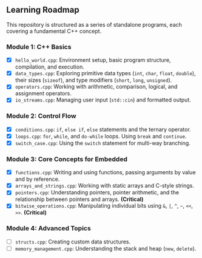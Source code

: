 ## Learning Roadmap
This repository is structured as a series of standalone programs, each covering a fundamental C++ concept.

### Module 1: C++ Basics
- [x] `hello_world.cpp`: Environment setup, basic program structure, compilation, and execution.
- [x] `data_types.cpp`: Exploring primitive data types (`int`, `char`, `float`, `double`), their sizes (`sizeof`), and type modifiers (`short`, `long`, `unsigned`).
- [x] `operators.cpp`: Working with arithmetic, comparison, logical, and assignment operators.
- [x] `io_streams.cpp`: Managing user input (`std::cin`) and formatted output.

### Module 2: Control Flow
- [x] `conditions.cpp`: `if`, `else if`, `else` statements and the ternary operator.
- [x] `loops.cpp`: `for`, `while`, and `do-while` loops. Using `break` and `continue`.
- [x] `switch_case.cpp`: Using the `switch` statement for multi-way branching.

### Module 3: Core Concepts for Embedded
- [x] `functions.cpp`: Writing and using functions, passing arguments by value and by reference.
- [x] `arrays_and_strings.cpp`: Working with static arrays and C-style strings.
- [x] `pointers.cpp`: Understanding pointers, pointer arithmetic, and the relationship between pointers and arrays. **(Critical)**
- [x] `bitwise_operations.cpp`: Manipulating individual bits using `&`, `|`, `^`, `~`, `<<`, `>>`. **(Critical)**

### Module 4: Advanced Topics
- [ ] `structs.cpp`: Creating custom data structures.
- [ ] `memory_management.cpp`: Understanding the stack and heap (`new`, `delete`).